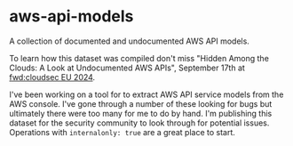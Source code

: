 # aws-api-models
A collection of documented and undocumented AWS API models.

To learn how this dataset was compiled don't miss "Hidden Among the Clouds: A Look at Undocumented AWS APIs", September 17th at [fwd:cloudsec EU 2024](https://fwdcloudsec.org/conference/europe/).

I've been working on a tool for to extract AWS API service models from the AWS console. I've gone through a number of these looking for bugs but ultimately there were too many for me to do by hand. I'm publishing this dataset for the security community to look through for potential issues. Operations with `internalonly: true` are a great place to start.
